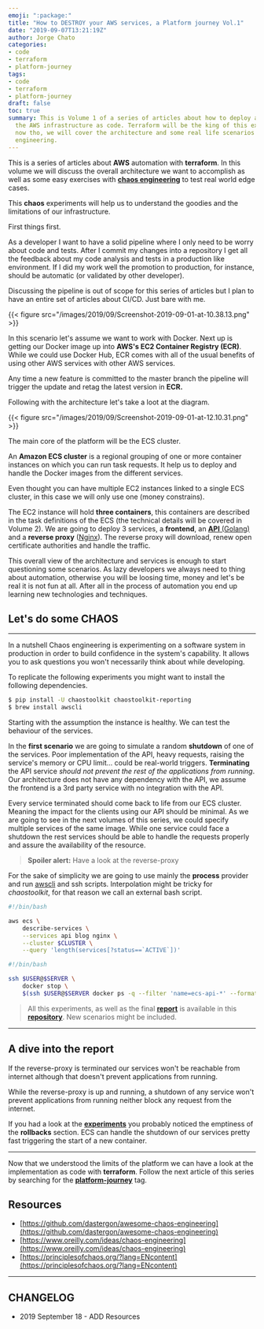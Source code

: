 ```yaml
---
emoji: ":package:"
title: "How to DESTROY your AWS services, a Platform journey Vol.1"
date: "2019-09-07T13:21:19Z"
author: Jorge Chato
categories:
- code
- terraform
- platform-journey 
tags:
- code
- terraform
- platform-journey
draft: false
toc: true
summary: This is Volume 1 of a series of articles about how to deploy and automate
  the AWS infrastructure as code. Terraform will be the king of this experiment. From
  now tho, we will cover the architecture and some real life scenarios with chaos
  engineering.
---
```



This is a series of articles about **AWS** automation with **terraform**. In this volume we will discuss the overall architecture we want to accomplish as well as some easy exercises with [**chaos engineering**](https://chaostoolkit.org/) to test real world edge cases.

This **chaos** experiments will help us to understand the goodies and the limitations of our infrastructure.

First things first.

As a developer I want to have a solid pipeline where I only need to be worry about code and tests. After I commit my changes into a repository I get all the feedback about my code analysis and tests in a production like environment. If I did my work well the promotion to production, for instance, should be automatic (or validated by other developer).

Discussing the pipeline is out of scope for this series of articles but I plan to have an entire set of articles about CI/CD. Just bare with me.

{{< figure src="/images/2019/09/Screenshot-2019-09-01-at-10.38.13.png" >}}

In this scenario let's assume we want to work with Docker. Next up is getting our Docker image up into **AWS's EC2 Container Registry (ECR)**. While we could use Docker Hub, ECR comes with all of the usual benefits of using other AWS services with other AWS services.

Any time a new feature is committed to the master branch the pipeline will trigger the update and retag the latest version in **ECR.**

Following with the architecture let's take a loot at the diagram.

{{< figure src="/images/2019/09/Screenshot-2019-09-01-at-12.10.31.png" >}}

The main core of the platform will be the ECS cluster.

An **Amazon ECS cluster** is a regional grouping of one or more container instances on which you can run task requests. It help us to deploy and handle the Docker images from the different services.

Even thought you can have multiple EC2 instances linked to a single ECS cluster, in this case we will only use one (money constrains).

The EC2 instance will hold **three containers**, this containers are described in the task definitions of the ECS (the technical details will be covered in Volume 2). We are going to deploy 3 services, a **frontend**, an  [**API** (Golang)](https://github.com/jorgechato/api.jorgechato.com) and a **reverse proxy** ([Nginx](https://github.com/umputun/nginx-le)). The reverse proxy will download, renew open certificate authorities and handle the traffic.

This overall view of the architecture and services is enough to start questioning some scenarios. As lazy developers we always need to thing about automation, otherwise you will be loosing time, money and let's be real it is not fun at all. After all in the process of automation you end up learning new technologies and techniques.

## Let's do some CHAOS

---

In a nutshell Chaos engineering is experimenting on a software system in production in order to build confidence in the system's capability. It allows you to ask questions you won't necessarily think about while developing.

To replicate the following experiments you might want to install the following dependencies.

```bash
$ pip install -U chaostoolkit chaostoolkit-reporting
$ brew install awscli
```

Starting with the assumption the instance is healthy. We can test the behaviour of the services.

In the **first scenario** we are going to simulate a random **shutdown** of one of the services. Poor implementation of the API, heavy requests, raising the service's memory or CPU limit... could be real-world triggers. **Terminating** the API service _should not prevent the rest of the applications from running_. Our architecture does not have any dependency with the API, we assume the frontend is a 3rd party service with no integration with the API.

Every service terminated should come back to life from our ECS cluster. Meaning the impact for the clients using our API should be minimal. As we are going to see in the next volumes of this series, we could specify multiple services of the same image. While one service could face a shutdown the rest services should be able to handle the requests properly and assure the availability of the resource.

> **Spoiler alert:** Have a look at the reverse-proxy

For the sake of simplicity we are going to use mainly the **process** provider and run [awscli](https://aws.amazon.com/es/cli/) and ssh scripts. Interpolation might be tricky for _chaostoolkit_, for that reason we call an external bash script.

```bash
#!/bin/bash

aws ecs \
    describe-services \
    --services api blog nginx \
    --cluster $CLUSTER \
    --query 'length(services[?status==`ACTIVE`])'
```

```bash
#!/bin/bash

ssh $USER@$SERVER \
    docker stop \
    $(ssh $USER@$SERVER docker ps -q --filter 'name=ecs-api-*' --format='{{.ID}}')
```

<script id="asciicast-266489" src="https://asciinema.org/a/266489.js" async></script>

> All this experiments, as well as the final **[report](https://github.com/jorgechato/platform-tf-chaos/blob/master/report.pdf)** is available in this **[repository](https://github.com/jorgechato/platform-tf-chaos)**. New scenarios might be included.

---

## A dive into the report

If the reverse-proxy is terminated our services won't be reachable from internet although that doesn't prevent applications from running.

While the reverse-proxy is up and running, a shutdown of any service won't prevent applications from running neither block any request from the internet.

If you had a look at the [**experiments**](https://github.com/jorgechato/platform-tf-chaos/tree/master/experiments) you probably noticed the emptiness of the **rollbacks** section. ECS can handle the shutdown of our services pretty fast triggering the start of a new container.

---

Now that we understood the limits of the platform we can have a look at the implementation as code with **terraform**. Follow the next article of this series by searching for the **[platform-journey](/tag/platform-journey/)** tag.

## Resources

* [https://github.com/dastergon/awesome-chaos-engineering](https://github.com/dastergon/awesome-chaos-engineering)
* [https://www.oreilly.com/ideas/chaos-engineering](https://www.oreilly.com/ideas/chaos-engineering)
* [https://principlesofchaos.org/?lang=ENcontent](https://principlesofchaos.org/?lang=ENcontent)

---

## CHANGELOG

* 2019 September 18 - ADD Resources

